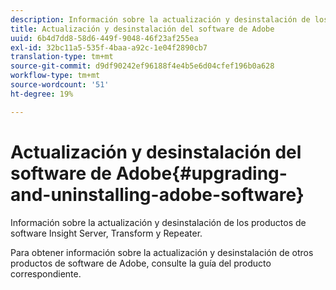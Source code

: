 ```yaml
---
description: Información sobre la actualización y desinstalación de los productos de software Insight Server, Transform y Repeater.
title: Actualización y desinstalación del software de Adobe
uuid: 6b4d7dd8-58d6-449f-9048-46f23af255ea
exl-id: 32bc11a5-535f-4baa-a92c-1e04f2890cb7
translation-type: tm+mt
source-git-commit: d9df90242ef96188f4e4b5e6d04cfef196b0a628
workflow-type: tm+mt
source-wordcount: '51'
ht-degree: 19%

---
```


# Actualización y desinstalación del software de Adobe{#upgrading-and-uninstalling-adobe-software}

Información sobre la actualización y desinstalación de los productos de software Insight Server, Transform y Repeater.

Para obtener información sobre la actualización y desinstalación de otros productos de software de Adobe, consulte la guía del producto correspondiente.

